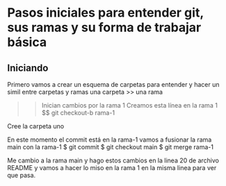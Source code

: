 # Pasos iniciales para entender git, sus ramas y su forma de trabajar básica

## Iniciando 
Primero vamos a crear un esquema de carpetas para entender y hacer un simil entre carpetas y ramas   una carpeta >> una rama


>>Inician cambios por la rama 1
Creamos esta línea en la rama 1
$$ git checkout-b rama-1

Cree la carpeta uno

En este momento el commit está en la rama-1 
vamos a fusionar la rama main con la rama-1
$ git commit
$ git checkout main
$ git merge rama-1


Me cambio a la rama main y hago estos cambios en la linea 20 de archivo README y vamos a hacer lo miso en la rama 1 en la misma linea para ver que pasa.